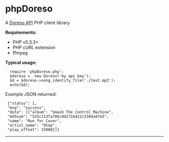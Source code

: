 
phpDoreso
=========

A [Doreso API](https://developer.doreso.com) PHP client library

**Requirements:**

 - PHP v5.3.3+
 - PHP cURL extension
 - ffmpeg

**Typical usage:**

      require 'phpDoreso.php';
      $doreso =  new Doreso('my api key');
      $d = $doreso->song_identify_file('./test.mp3');
      echo($d);

Example JSON returned:

     {"status": 1, 
     "msg": "success", 
     "data": [{"album": "Smash The Control Machine", 
     "md5sum": "525c113fa78bcdd2716422c338da47e5", 
     "name": "Run for Cover", 
     "artist_name": "Otep", 
     "play_offset": 15080}]}


---------------



